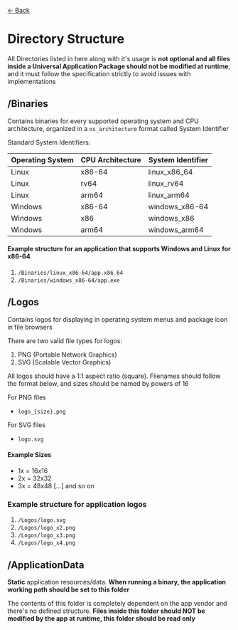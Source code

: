[<- Back](README.md)

# Directory Structure

All Directories listed in here along with it's usage is **not optional and all files inside a Universal Application Package should not be modified at runtime**, and it must follow the specification strictly to avoid issues with implementations

## /Binaries

Contains binaries for every supported operating system and CPU architecture, organized in a `os_architecture` format called System Identifier

Standard System Identifiers:

| Operating System | CPU Architecture | System Identifier |
| ---------------- | ---------------- | ----------------- |
| Linux            | x86-64           | linux_x86_64      |
| Linux            | rv64             | linux_rv64        |
| Linux            | arm64            | linux_arm64       |
| Windows          | x86-64           | windows_x86-64    |
| Windows          | x86              | windows_x86       |
| Windows          | arm64            | windows_arm64     |

#### Example structure for an application that supports Windows and Linux for x86-64

1. `/Binaries/linux_x86-64/app.x86_64`
1. `/Binaries/windows_x86-64/app.exe`

## /Logos

Contains logos for displaying in operating system menus and package icon in file browsers

There are two valid file types for logos:

1. PNG (Portable Network Graphics)
1. SVG (Scalable Vector Graphics)

All logos should have a 1:1 aspect ratio (square). Filenames should follow the format below, and sizes should be named by powers of 16

For PNG files

- `logo_{size}.png`

For SVG files

- `logo.svg`

#### Example Sizes

- 1x = 16x16
- 2x = 32x32
- 3x = 48x48
  [...] and so on

### Example structure for application logos

1. `/Logos/logo.svg`
1. `/Logos/logo_x2.png`
1. `/Logos/logo_x3.png`
1. `/Logos/logo_x4.png`

## /ApplicationData

**Static** application resources/data. **When running a binary, the application working path should be set to this folder**

The contents of this folder is completely dependent on the app vendor and there's no defined structure. **Files inside this folder should NOT be modified by the app at runtime, this folder should be read only**
